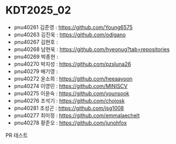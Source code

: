 # KDT2025_02
+ pnu40261	김준영 : https://github.com/Young6575
+ pnu40263	김진욱 : https://github.com/odigano
+ pnu40267	김현호 :
+ pnu40268	남현욱 : https://github.com/hyeonug?tab=repositories
+ pnu40269	박종현 :
+ pnu40270	박지성 : https://github.com/pzsluna26
+ pnu40279	배기영 : 
+ pnu40272	윤소희 : https://github.com/heeaayoon 
+ pnu40274	이영민 : https://github.com/MINISCV
+ pnu40275	이윤숙 : https://github.com/younsook 
+ pnu40276	조석기 : https://github.com/chojosk
+ pnu40281	조성곤 : https://github.com/jsg1008
+ pnu40277	최미정 : https://github.com/emmalaechelt
+ pnu40278	황준오 : https://github.com/junohfox

PR 테스트
